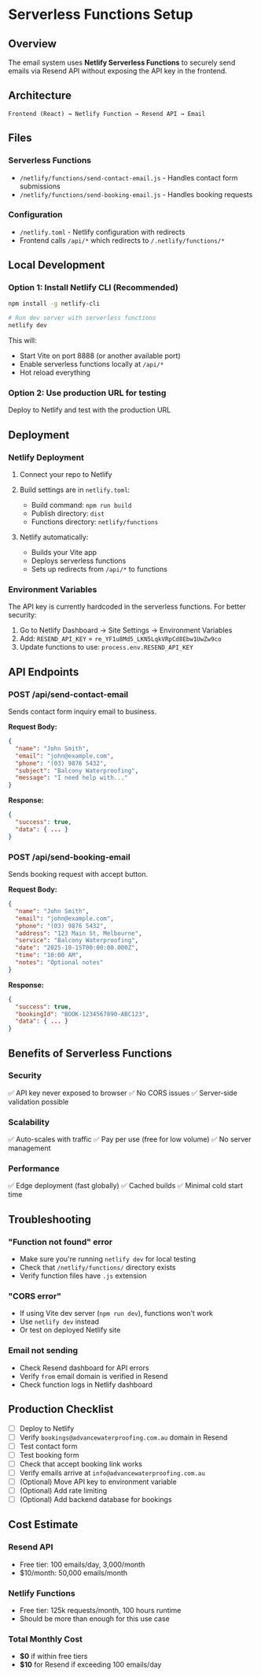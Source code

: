# Serverless Functions Setup

## Overview
The email system uses **Netlify Serverless Functions** to securely send emails via Resend API without exposing the API key in the frontend.

## Architecture

```
Frontend (React) → Netlify Function → Resend API → Email
```

## Files

### Serverless Functions
- `/netlify/functions/send-contact-email.js` - Handles contact form submissions
- `/netlify/functions/send-booking-email.js` - Handles booking requests

### Configuration
- `/netlify.toml` - Netlify configuration with redirects
- Frontend calls `/api/*` which redirects to `/.netlify/functions/*`

## Local Development

### Option 1: Install Netlify CLI (Recommended)
```bash
npm install -g netlify-cli

# Run dev server with serverless functions
netlify dev
```

This will:
- Start Vite on port 8888 (or another available port)
- Enable serverless functions locally at `/api/*`
- Hot reload everything

### Option 2: Use production URL for testing
Deploy to Netlify and test with the production URL

## Deployment

### Netlify Deployment
1. Connect your repo to Netlify
2. Build settings are in `netlify.toml`:
   - Build command: `npm run build`
   - Publish directory: `dist`
   - Functions directory: `netlify/functions`

3. Netlify automatically:
   - Builds your Vite app
   - Deploys serverless functions
   - Sets up redirects from `/api/*` to functions

### Environment Variables
The API key is currently hardcoded in the serverless functions. For better security:

1. Go to Netlify Dashboard → Site Settings → Environment Variables
2. Add: `RESEND_API_KEY` = `re_YF1u8Md5_LKN5LqkVRpCd8Ebw1UwZw9co`
3. Update functions to use: `process.env.RESEND_API_KEY`

## API Endpoints

### POST /api/send-contact-email
Sends contact form inquiry email to business.

**Request Body:**
```json
{
  "name": "John Smith",
  "email": "john@example.com",
  "phone": "(03) 9876 5432",
  "subject": "Balcony Waterproofing",
  "message": "I need help with..."
}
```

**Response:**
```json
{
  "success": true,
  "data": { ... }
}
```

### POST /api/send-booking-email
Sends booking request with accept button.

**Request Body:**
```json
{
  "name": "John Smith",
  "email": "john@example.com",
  "phone": "(03) 9876 5432",
  "address": "123 Main St, Melbourne",
  "service": "Balcony Waterproofing",
  "date": "2025-10-15T00:00:00.000Z",
  "time": "10:00 AM",
  "notes": "Optional notes"
}
```

**Response:**
```json
{
  "success": true,
  "bookingId": "BOOK-1234567890-ABC123",
  "data": { ... }
}
```

## Benefits of Serverless Functions

### Security
✅ API key never exposed to browser
✅ No CORS issues
✅ Server-side validation possible

### Scalability
✅ Auto-scales with traffic
✅ Pay per use (free for low volume)
✅ No server management

### Performance
✅ Edge deployment (fast globally)
✅ Cached builds
✅ Minimal cold start time

## Troubleshooting

### "Function not found" error
- Make sure you're running `netlify dev` for local testing
- Check that `/netlify/functions/` directory exists
- Verify function files have `.js` extension

### "CORS error" 
- If using Vite dev server (`npm run dev`), functions won't work
- Use `netlify dev` instead
- Or test on deployed Netlify site

### Email not sending
- Check Resend dashboard for API errors
- Verify `from` email domain is verified in Resend
- Check function logs in Netlify dashboard

## Production Checklist

- [ ] Deploy to Netlify
- [ ] Verify `bookings@advancewaterproofing.com.au` domain in Resend
- [ ] Test contact form
- [ ] Test booking form
- [ ] Check that accept booking link works
- [ ] Verify emails arrive at `info@advancewaterproofing.com.au`
- [ ] (Optional) Move API key to environment variable
- [ ] (Optional) Add rate limiting
- [ ] (Optional) Add backend database for bookings

## Cost Estimate

### Resend API
- Free tier: 100 emails/day, 3,000/month
- $10/month: 50,000 emails/month

### Netlify Functions
- Free tier: 125k requests/month, 100 hours runtime
- Should be more than enough for this use case

### Total Monthly Cost
- **$0** if within free tiers
- **$10** for Resend if exceeding 100 emails/day


